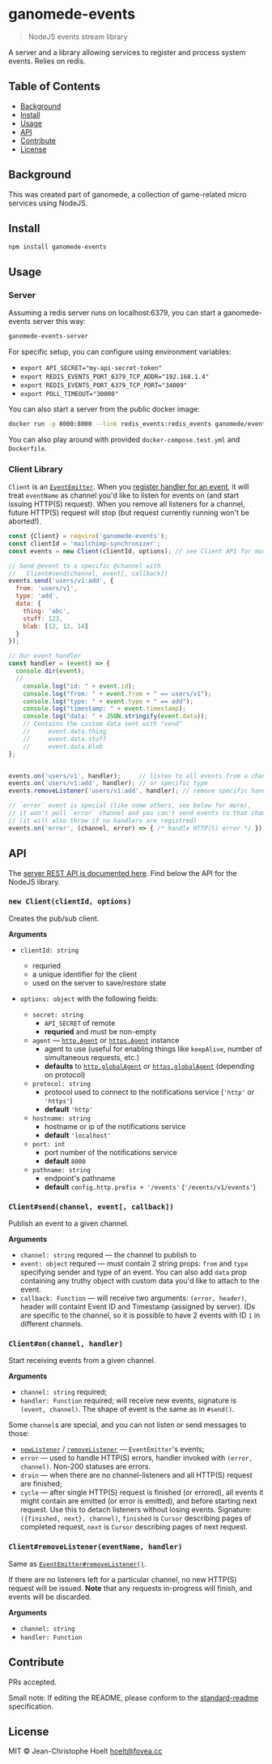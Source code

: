 # ganomede-events

> NodeJS events stream library

A server and a library allowing services to register and process system events. Relies on redis.

## Table of Contents

- [Background](#background)
- [Install](#install)
- [Usage](#usage)
- [API](#api)
- [Contribute](#contribute)
- [License](#license)

## Background

This was created part of ganomede, a collection of game-related micro services using NodeJS.

## Install

```
npm install ganomede-events
```

## Usage

### Server

Assuming a redis server runs on localhost:6379, you can start a ganomede-events server this way:

```sh
ganomede-events-server
```

For specific setup, you can configure using environment variables:

 - `export API_SECRET="my-api-secret-token"`
 - `export REDIS_EVENTS_PORT_6379_TCP_ADDR="192.168.1.4"`
 - `export REDIS_EVENTS_PORT_6379_TCP_PORT="34009"`
 - `export POLL_TIMEOUT="30000"`

You can also start a server from the public docker image:

```sh
docker run -p 8000:8000 --link redis_events:redis_events ganomede/events
```

You can also play around with provided `docker-compose.test.yml` and `Dockerfile`.

### Client Library

`Client` is an [`EventEmitter`](https://nodejs.org/docs/latest/api/events.html#events_class_eventemitter). When you [register handler for an event](https://nodejs.org/docs/latest/api/events.html#events_emitter_on_eventname_listener), it will treat `eventName` as channel you'd like to listen for events on (and start issuing HTTP(S) request). When you remove all listeners for a channel, future HTTP(S) request will stop (but request currently running won't be aborted!).

```js
const {Client} = require('ganomede-events');
const clientId = 'mailchimp-synchronizer';
const events = new Client(clientId, options); // see Client API for more

// Send @event to a specific @channel with
//   Client#send(channel, event[, callback])
events.send('users/v1:add', {
  from: 'users/v1',
  type: 'add',
  data: {
    thing: 'abc',
    stuff: 123,
    blob: [12, 13, 14]
  }
});

// Our event handler
const handler = (event) => {
  console.dir(event);
  //
    console.log("id: " + event.id);
    console.log("from: " + event.from + " == users/v1");
    console.log("type: " + event.type + " == add");
    console.log("timestamp: " + event.timestamp);
    console.log("data: " + JSON.stringify(event.data));
    // Contains the custom data sent with "send"
    //     event.data.thing
    //     event.data.stuff
    //     event.data.blob
};


events.on('users/v1', handler);     // listen to all events from a channel
events.on('users/v1:add', handler); // or specific type
events.removeListener('users/v1:add', handler); // remove specific handlers

// `error` event is special (like some others, see below for more),
// it won't poll `error` channel and you can't send events to that channel.
// (it will also throw if no handlers are registred)
events.on('error', (channel, error) => { /* handle HTTP(S) error */ });
```

## API

The [server REST API is documented here](API.md). Find below the API for the NodeJS library.

### `new Client(clientId, options)`

Creates the pub/sub client.

**Arguments**

 * `clientId: string`
    * requried
    * a unique identifier for the client
    * used on the server to save/restore state

 * `options: object` with the following fields:
    * `secret: string`
      * `API_SECRET` of remote
      * **requried** and must be non-empty
    * `agent` — [`http.Agent`](https://nodejs.org/docs/latest/api/http.html#http_class_http_agent) or [`https.Agent`](https://nodejs.org/docs/latest/api/https.html#https_class_https_agent) instance
      * agent to use (useful for enabling things like `keepAlive`, number of simultaneous requests, etc.)
      * **defaults** to [`http.globalAgent`](https://nodejs.org/docs/latest/api/http.html#http_http_globalagent) or [`https.globalAgent`](https://nodejs.org/docs/latest/api/https.html#https_https_globalagent) (depending on protocol)
    * `protocol: string`
      * protocol used to connect to the notifications service (`'http'` or `'https'`)
      * **default** `'http'`
    * `hostname: string`
      * hostname or ip of the notifications service
      * **default** `'localhost'`
    * `port: int`
      * port number of the notifications service
      * **default** `8000`
    * `pathname: string`
      * endpoint's pathname
      * **default** `config.http.prefix + '/events'` (`'/events/v1/events'`)

### `Client#send(channel, event[, callback])`

Publish an event to a given channel.

**Arguments**

 * `channel: string` requred — the channel to publish to
 * `event: object` requred — must contain 2 string props: `from` and `type` specifying sender and type of an event. You can also add `data` prop containing any truthy object with custom data you'd like to attach to the event.
 * `callback: Function` — will receive two arguments: `(error, header)`, header will containt Event ID and Timestamp (assigned by server). IDs are specific to the channel, so it is possible to have 2 events with ID `1` in different channels.

### `Client#on(channel, handler)`

Start receiving events from a given channel.

**Arguments**

  - `channel: string` required;
  - `handler: Function` required; will receive new events, signature is `(event, channel)`. The shape of event is the same as in `#send()`.

Some `channel`s are special, and you can not listen or send messages to those:

  - [`newListener`](https://nodejs.org/docs/latest/api/events.html#events_event_newlistener) / [`removeListener`](https://nodejs.org/docs/latest/api/events.html#events_event_removelistener) — `EventEmitter`'s events;
  - `error` — used to handle HTTP(S) errors, handler invoked with `(error, channel)`. Non-200 statuses are errors.
  - `drain` — when there are no channel-listeners and all HTTP(S) request are finished;
  - `cycle` — after single HTTP(S) request is finished (or errored), all events it might contain are emitted (or error is emitted), and before starting next request. Use this to detach listeners without losing events. Signature: `({finished, next}, channel)`, `finished` is `Cursor` describing pages of completed request, `next` is `Cursor` describing pages of next request.

### `Client#removeListener(eventName, handler)`

Same as [`EventEmitter#removeListener()`](https://nodejs.org/dist/latest-v7.x/docs/api/events.html#events_emitter_removelistener_eventname_listener).

If there are no listeners left for a particular channel, no new HTTP(S) request will be issued. **Note** that any requests in-progress will finish, and events will be discarded.

**Arguments**

 * `channel: string`
 * `handler: Function`

## Contribute

PRs accepted.

Small note: If editing the README, please conform to the [standard-readme](https://github.com/RichardLitt/standard-readme) specification.

## License

MIT © Jean-Christophe Hoelt <hoelt@fovea.cc>
